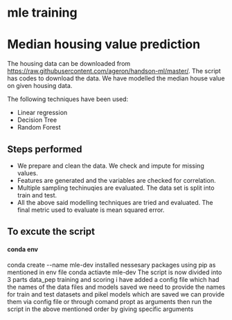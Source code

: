 # mle training
# Median housing value prediction

The housing data can be downloaded from https://raw.githubusercontent.com/ageron/handson-ml/master/. The script has codes to download the data. We have modelled the median house value on given housing data.

The following techniques have been used:

 - Linear regression
 - Decision Tree
 - Random Forest

## Steps performed
 - We prepare and clean the data. We check and impute for missing values.
 - Features are generated and the variables are checked for correlation.
 - Multiple sampling techinuqies are evaluated. The data set is split into train and test.
 - All the above said modelling techniques are tried and evaluated. The final metric used to evaluate is mean squared error.

## To excute the script
#### conda env
conda create --name mle-dev
installed nessesary packages using pip as mentioned in env file
conda actiavte mle-dev
The script is now divided into 3 parts data_pep training and scoring
i have added a config file which had the names of the data files and models saved
we need to provide the names for train and test datasets and pikel models which are saved
we can provide them via config file or through comand propt as arguments
then run the script in the above mentioned order by giving specific arguments